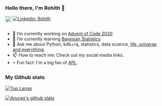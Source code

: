 ### Hello there, I'm Rohith 👋
[![Linkedin: Rohith](https://img.shields.io/badge/-Rohith%20Pervala-blue?style=flat-square&logo=Linkedin&logoColor=white&link=https://www.linkedin.com/in/rohith-pervala/)](https://www.linkedin.com/in/rohith-pervala/)
<a href="https://discord.gg/MSUvu9TcZU">
  <img align="left" alt="Personaldiscord" width="21px" src="https://raw.githubusercontent.com/anuraghazra/anuraghazra/master/assets/discord-round.svg" />
</a>
<br/> <br/>
- 🔭 I’m currently working on [Advent of Code 2020](https://github.com/8wgf3b/letsee)
- 🌱 I’m currently learning [Bayesian Statistics](https://en.wikipedia.org/wiki/Bayesian_statistics)
- 💬 Ask me about Python, kdb+/q, statistics, data science, [life, universe and everything](https://en.wikipedia.org/wiki/Life,_the_Universe_and_Everything).
- 📫 How to reach me: Check out my social media links.
- ⚡ Fun fact: I'm a big fan of [APL](https://en.wikipedia.org/wiki/APL_syntax_and_symbols).

### My Github stats

[![Top Langs](https://github-readme-stats.vercel.app/api/top-langs/?username=8wgf3b&theme=synthwave&hide=jupyter%20Notebook,html&layout=compact)](https://github.com/anuraghazra/github-readme-stats)

[![Anurag's github stats](https://github-readme-stats.vercel.app/api?username=8wgf3b&show_icons=true&include_all_commits=true&theme=synthwave)](https://github.com/anuraghazra/github-readme-stats)
